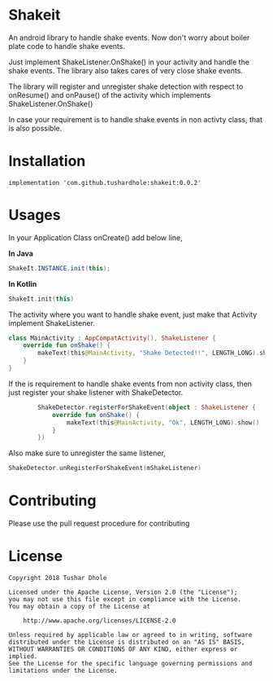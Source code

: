 # Shakeit
An android library to handle shake events. Now don't worry about boiler plate code to handle shake events.

Just implement ShakeListener.OnShake() in your activity and handle the shake events.
The library also takes cares of very close shake events.

The library will register and unregister shake detection with respect to onResume() and onPause()
of the activity which implements ShakeListener.OnShake()

In case your requirement is to handle shake events in non activty class,
that is also possible.

# Installation
```
implementation 'com.github.tushardhole:shakeit:0.0.2'
```

# Usages
In your Application Class onCreate() add below line,

**In Java**
```java
ShakeIt.INSTANCE.init(this);
```

**In Kotlin**
```Kotlin
ShakeIt.init(this)
```

The activity where you want to handle shake event, just make that Activity implement ShakeListener.

```Kotlin
class MainActivity : AppCompatActivity(), ShakeListener {
    override fun onShake() {
        makeText(this@MainActivity, "Shake Detected!!", LENGTH_LONG).show()
    }
}
```

If the is requirement to handle shake events from non activity class, then just register your shake listener with ShakeDetector.

```Kotlin
        ShakeDetector.registerForShakeEvent(object : ShakeListener {
            override fun onShake() {
                makeText(this@MainActivity, "Ok", LENGTH_LONG).show()
            }
        })
```

Also make sure to unregister the same listener,
```Kotlin
ShakeDetector.unRegisterForShakeEvent(mShakeListener)
```

# Contributing
 Please use the pull request procedure for contributing
 
# License

    Copyright 2018 Tushar Dhole

    Licensed under the Apache License, Version 2.0 (the "License");
    you may not use this file except in compliance with the License.
    You may obtain a copy of the License at

        http://www.apache.org/licenses/LICENSE-2.0

    Unless required by applicable law or agreed to in writing, software
    distributed under the License is distributed on an "AS IS" BASIS,
    WITHOUT WARRANTIES OR CONDITIONS OF ANY KIND, either express or implied.
    See the License for the specific language governing permissions and
    limitations under the License.
